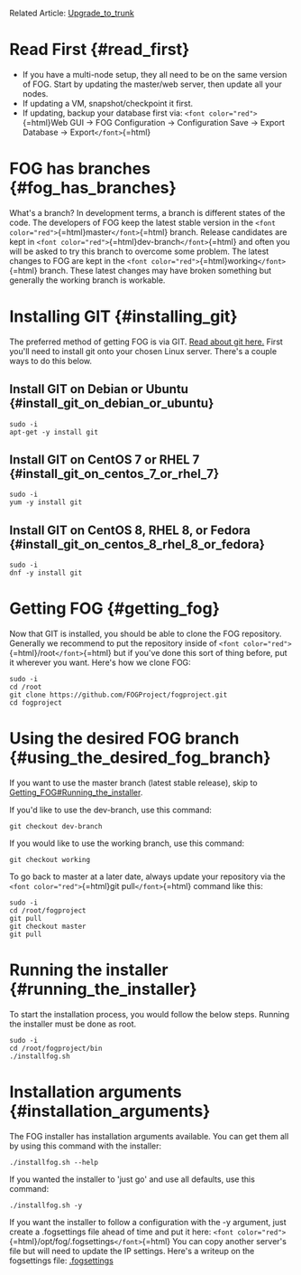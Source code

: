 Related Article: [Upgrade_to_trunk](Upgrade_to_trunk "wikilink")

# Read First {#read_first}

-   If you have a multi-node setup, they all need to be on the same
    version of FOG. Start by updating the master/web server, then update
    all your nodes.
-   If updating a VM, snapshot/checkpoint it first.
-   If updating, backup your database first via:
    `<font color="red">`{=html}Web GUI -\> FOG Configuration -\>
    Configuration Save -\> Export Database -\> Export`</font>`{=html}

# FOG has branches {#fog_has_branches}

What\'s a branch? In development terms, a branch is different states of
the code. The developers of FOG keep the latest stable version in the
`<font color="red">`{=html}master`</font>`{=html} branch. Release
candidates are kept in
`<font color="red">`{=html}dev-branch`</font>`{=html} and often you will
be asked to try this branch to overcome some problem. The latest changes
to FOG are kept in the
`<font color="red">`{=html}working`</font>`{=html} branch. These latest
changes may have broken something but generally the working branch is
workable.

# Installing GIT {#installing_git}

The preferred method of getting FOG is via GIT. [Read about git
here.](https://en.wikipedia.org/wiki/Git) First you\'ll need to install
git onto your chosen Linux server. There\'s a couple ways to do this
below.

## Install GIT on Debian or Ubuntu {#install_git_on_debian_or_ubuntu}

    sudo -i
    apt-get -y install git

## Install GIT on CentOS 7 or RHEL 7 {#install_git_on_centos_7_or_rhel_7}

    sudo -i
    yum -y install git

## Install GIT on CentOS 8, RHEL 8, or Fedora {#install_git_on_centos_8_rhel_8_or_fedora}

    sudo -i
    dnf -y install git

# Getting FOG {#getting_fog}

Now that GIT is installed, you should be able to clone the FOG
repository. Generally we recommend to put the repository inside of
`<font color="red">`{=html}/root`</font>`{=html} but if you\'ve done
this sort of thing before, put it wherever you want. Here\'s how we
clone FOG:

    sudo -i
    cd /root
    git clone https://github.com/FOGProject/fogproject.git
    cd fogproject

# Using the desired FOG branch {#using_the_desired_fog_branch}

If you want to use the master branch (latest stable release), skip to
[Getting_FOG#Running_the_installer](Getting_FOG#Running_the_installer "wikilink").

If you\'d like to use the dev-branch, use this command:

    git checkout dev-branch

If you would like to use the working branch, use this command:

    git checkout working

To go back to master at a later date, always update your repository via
the `<font color="red">`{=html}git pull`</font>`{=html} command like
this:

    sudo -i
    cd /root/fogproject
    git pull
    git checkout master
    git pull

# Running the installer {#running_the_installer}

To start the installation process, you would follow the below steps.
Running the installer must be done as root.

    sudo -i
    cd /root/fogproject/bin
    ./installfog.sh

# Installation arguments {#installation_arguments}

The FOG installer has installation arguments available. You can get them
all by using this command with the installer:

    ./installfog.sh --help

If you wanted the installer to \'just go\' and use all defaults, use
this command:

    ./installfog.sh -y

If you want the installer to follow a configuration with the -y
argument, just create a .fogsettings file ahead of time and put it here:
`<font color="red">`{=html}/opt/fog/.fogsettings`</font>`{=html} You can
copy another server\'s file but will need to update the IP settings.
Here\'s a writeup on the fogsettings file:
[.fogsettings](.fogsettings "wikilink")
